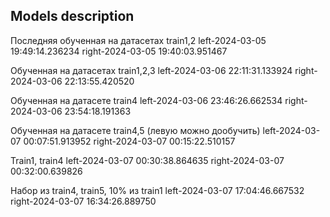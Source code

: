 ## Models description

Последняя обученная на датасетах train1,2
left-2024-03-05 19:49:14.236234
right-2024-03-05 19:40:03.951467

Обученная на датасетах train1,2,3
left-2024-03-06 22:11:31.133924
right-2024-03-06 22:13:55.420520

Обученная на датасете train4
left-2024-03-06 23:46:26.662534
right-2024-03-06 23:54:18.191363

Обученная на датасете train4,5 (левую можно дообучить)
left-2024-03-07 00:07:51.913952
right-2024-03-07 00:15:22.510157

Train1, train4
left-2024-03-07 00:30:38.864635
right-2024-03-07 00:32:00.639826

Набор из train4, train5, 10% из train1
left-2024-03-07 17:04:46.667532
right-2024-03-07 16:34:26.889750
